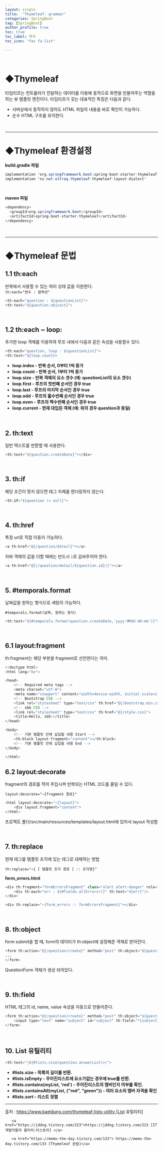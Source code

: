 ```yaml
---
layout: single
title:  "Thymeleaf- grammar"
categories: SpringBoot
tag: [SpringBoot]
author_profile: true
toc: true
toc_label: 목차
toc_icon: "fas fa-list"

---
```


<br>





# ◆Thymeleaf

타임리프는 컨트롤러가 전달하는 데이터를 이용해 동적으로 화면을 만들어주는 역할을 하는 뷰 템플릿 엔진이다. 타임리프가 갖는 대표적인  특징은 다음과 같다.<br>



- 서버상에서 동작하지 않아도 HTML 파일의 내용을 바로 확인이 가능하다.
- 순수 HTML 구조를 유지한다.

<br/>







---

# ◆Thymeleaf 환경설정



**build.gradle 파일**

```java
implementation 'org.springframework.boot:spring-boot-starter-thymeleaf'
implementation 'nz.net.ultraq.thymeleaf:thymeleaf-layout-dialect'
```

<br/>

**maven 파일**

```java
<dependency>
  <groupId>org.springframework.boot</groupId>
  <artifactId>spring-boot-starter-thymeleaf</artifactId>
</dependency>
```

<br/>







---

# ◆Thymeleaf 문법



## 1.1 th:each

반복에서 사용할 수 있는 여러 상태 값을 지원한다.<br>`th:each="변수 : 컬렉션"`

```java
<th:each="question : ${questionList}">
<th:text="${question.objcect}">
```

<br/>



## 1.2 th:each ~ loop:

추가한 loop 객체를 이용하여 루프 내에서 다음과 같은 속성을 사용할수 있다.

```java
<th:each="question, loop : ${questionList}">
<th:text="${loop.count}>
```

- **loop.index - 반복 순서, 0부터 1씩 증가**
- **loop.count - 반복 순서, 1부터 1씩 증가**
- **loop.size - 반복 객체의 요소 갯수 (예: questionList의 요소 갯수)**
- **loop.first - 루프의 첫번째 순서인 경우 true**
- **loop.last - 루프의 마지막 순서인 경우 true**
- **loop.odd - 루프의 홀수번째 순서인 경우 true**
- **loop.even - 루프의 짝수번째 순서인 경우 true**
- **loop.current - 현재 대입된 객체 (예: 위의 경우 question과 동일)**

<br/>



## 2. th:text

일반 텍스트를 반환할 때 사용한다.

```java
<th:text="${question.createDate}"></div>
```

<br/>



## 3. th:if

해당 조건이 맞지 않으면 태그 자체를 렌더링하지 않는다.

```java
<th:if="${question != null}">
```

<br/>



## 4. th:href

특정 url로 직접 이동이 가능하다.

```java
<a th:href="@{/question/detail}"></a>
```

자바 객체의 값을 더할 때에는 반드시 `|`로 감싸주어야 한다.

```java
<a th:href="@{|/question/detail/${question.id}|}"></a>
```

<br/>



## 5. \#temporals.format

날짜값을 원하는 형식으로 세팅이 가능하다.

`#temporals.format(날짜, 원하는 형식)`

```java
<th:text="${#temporals.format(question.createDate,'yyyy-MMdd HH:mm')}">
```

<br/>



## 6.1 layout:fragment

th:fragment는 해당 부분을 fragment로 선언한다는 의미.

```java
<!doctype html>
<html lang="ko">

<head>
	<!-- Required meta tags -->
	<meta charset="utf-8">
	<meta name="viewport" content="width=device-width, initial-scale=1, shrink-to-fit=no">
	<!-- Bootstrap CSS -->
	<link rel="stylesheet" type="text/css" th:href="@{/bootstrap.min.css}">
	<!-- sbb CSS -->
	<link rel="stylesheet" type="text/css" th:href="@{/style.css}">
	<title>Hello, sbb!</title>
</head>

<body>
	<!-- 기본 템플릿 안에 삽입될 내용 Start -->
	<th:block layout:fragment="content"></th:block>
	<!-- 기본 템플릿 안에 삽입될 내용 End -->
</body>

</html>
```



## 6.2 layout:decorate

fragment의 경로를 적어 주입시켜 반복되는  HTML 코드를 줄일 수 있다.

`layout:decorate="~{fragment 경로}"`

```java
<html layout:decorate="~{layout}">
	<div layout:fragment="content">
</html>
```

프로젝트 폴더/src/main/resources/templates/layout.html에 있어서 layout 작성함

<br/>



## 7. th:replace

현재 태그를 템플릿 조각에 있는 태그로 대체하는 방법

`th:replace="~{ [ 템플릿 조각 경로 ] :: 조각명}"`

**form_errors.html**

```java
<div th:fragment="formErrorsFragment" class="alert alert-danger" role="alert" th:if="${#fields.hasAnyErrors()}">
	<div th:each="err : ${#fields.allErrors()}" th:text="${err}"/>
</div>	
```



```java
<div th:replace="~{form_errors :: formErrorsFragment}"></div>
```

<br/>



## 8. th:object

form submit을 할 때, form의 데이터가 th:object에 설정해준 객체로 받아진다.

```java
<form th:action="@{/question/create}" method="post"	th:object="${questionForm}">
...
</form>
```

QuestionForm 객체가 생성 되어있다.

<br/>



## 9. th:field

HTML 태그의 id, name, value 속성을 자동으로 만들어준다.

```java
<form th:action="@{/question/create}" method="post"	th:object="${questionForm}">
	<input type="text" name="subject" id="subject" th:field="*{subject}" >	
</form>
```

<br/>



## 10. List 유틸리티

```java
<th:text="|${#lists.size(question.answerList)>|">
```

- **#lists.size - 목록의 길이를 반환.** 
- **#lists.isEmpty - 주어진리스트에 요소가없는 경우에 true를 반환.**
- **#lists.contains(myList, 'red') - 주어진리스트의 멤버인지 여부를 확인.**
- **#lists.containsAll(myList, {"red", "green"}) - 여러 요소의 멤버 자격을 확인**
- **#lists.sort - 리스트 정렬**





---







출처 : <a href="https://www.baeldung.com/thymeleaf-lists-utility">https://www.baeldung.com/thymeleaf-lists-utility [List 유틸리티]</a>

       <a href="https://jddng.tistory.com/223">https://jddng.tistory.com/223 [IT 개발자들의 울타리:티스토리] </a>

       <a href="https://memo-the-day.tistory.com/133"> https://memo-the-day.tistory.com/133 [Thymeleaf 문법]</a>
